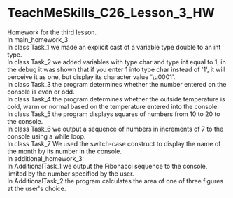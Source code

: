 # TeachMeSkills_C26_Lesson_3_HW
Homework for the third lesson.  
In main_homework_3:  
In class Task_1 we made an explicit cast of a variable type double to an int type.  
In class Task_2 we added variables with type char and type int equal to 1, in the debug it was shown that if you enter 1 into type char instead of '1', it will perceive it as one, but display its character value '\u0001'.  
In class Task_3 the program determines whether the number entered on the console is even or odd.  
In class Task_4 the program determines whether the outside temperature is cold, warm or normal based on the temperature entered into the console.  
In class Task_5 the program displays squares of numbers from 10 to 20 to the console.  
In class Task_6 we output a sequence of numbers in increments of 7 to the console using a while loop.  
In class Task_7 We used the switch-case construct to display the name of the month by its number in the console.  
In additional_homework_3:  
In AdditionalTask_1 we output the Fibonacci sequence to the console, limited by the number specified by the user.  
In AdditionalTask_2 the program calculates the area of ​​one of three figures at the user's choice.  
